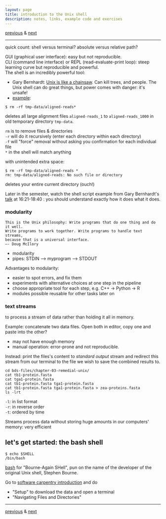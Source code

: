 ```yaml
---
layout: page
title: introduction to the Unix shell
description: notes, links, example code and exercises
---
```

[previous](notes0906-bestpractices.html) & [next](notes0908.html)

---

quick count: shell versus terminal? absolute versus relative path?

GUI (graphical user interface): easy but not reproducible.  
CLI (command line interface) or REPL (read-evaluate-print loop):
steep learning curve but reproducible and powerful.  
The shell is an incredibly powerful tool:

* Gary Bernhardt:
 [Unix is like a chainsaw](http://confreaks.tv/videos/cascadiaruby2011-the-unix-chainsaw).
 Can kill trees, and people.
 The Unix shell can do great things, but power comes with danger: it's unsafe!
* [example](https://github.com/UWMadison-computingtools-2018/lecture-examples/tree/master/rm-example):

```shell
$ rm -rf tmp-data/aligned-reads*
```

deletes all large alignment files `aligned-reads_1` to `aligned-reads_1000`
in old temporary directory `tmp-data`.

`rm` is to remove files & directories  
`-r` will do it recursively (enter each directory within each directory)  
`-f` will "force" removal without asking you confirmation for each individual file  
`*` in the shell will match anything

with unintended extra space:

```shell
$ rm -rf tmp-data/aligned-reads *
rm: tmp-data/aligned-reads: No such file or directory
```

deletes your entire current directory (ouch!)

Later in the semester, watch the shell script example from Gary Bernhardt's
[talk](https://www.youtube.com/watch?v=ZQnyApKysg4&feature=youtu.be&t=981)
at 16:21-18:40 : you should understand exactly how it does what it does.

### modularity

    This is the Unix philosophy: Write programs that do one thing and do it well.
    Write programs to work together. Write programs to handle text streams,
    because that is a universal interface.
    —- Doug McIlory

* modularity
* pipes: STDIN --> myprogram --> STDOUT

Advantages to modularity:

* easier to spot errors, and fix them
* experiments with alternative choices at one step in the pipeline
* choose appropriate tool for each step, e.g. C++ -> Python -> R
* modules possible reusable for other tasks later on

### text streams

to process a stream of data rather than holding it all in memory.

Example: concatenate two data files.
Open both in editor, copy one and paste into the other?

* may not have enough memory
* manual operation: error-prone and not reproducible.

Instead: print the files's content to *standard output* stream and
redirect this stream from our terminal to the file we wish to save the combined results to.

```
cd bds-files/chapter-03-remedial-unix/
cat tb1-protein.fasta
cat tga1-protein.fasta
cat tb1-protein.fasta tga1-protein.fasta
cat tb1-protein.fasta tga1-protein.fasta > zea-proteins.fasta
ls -lrt
```
`-l`: in list format  
`-r`: in reverse order  
`-t`: ordered by time

Streams process data without storing huge amounts in our computers' memory: very efficient

## let's get started: the bash shell

```shell
$ echo $SHELL
/bin/bash
```

[bash](https://en.wikipedia.org/wiki/Bash_(Unix_shell)) for "Bourne-Again SHell",
pun on the name of the developer of the original Unix shell, Stephen Bourne.

Go to
[software carpentry introduction](http://swcarpentry.github.io/shell-novice/)
and do
- "Setup" to download the data and open a terminal
- "Navigating Files and Directories"


---
[previous](notes0906-bestpractices.html) & [next](notes0908.html)
